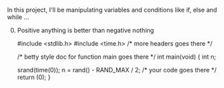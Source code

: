 In this project, I'll be manipulating variables and conditions like if, else and while ...

0. Positive anything is better than negative nothing

   #include <stdlib.h>
   #include <time.h>
   /* more headers goes there */

   /* betty style doc for function main goes there */
   int main(void)
   {
	int n;

	srand(time(0));
	n = rand() - RAND_MAX / 2;
	/* your code goes there */
	return (0);
	}

